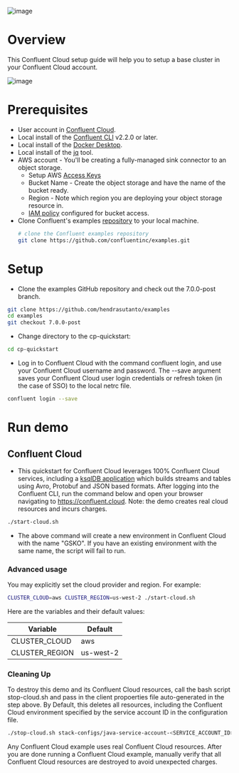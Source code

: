 ![image](https://github.com/hendrasutanto/examples/blob/7.0.0-post/images/confluent-logo-300-2.png)

# Overview

This Confluent Cloud setup guide will help you to setup a base cluster in your Confluent Cloud account.

![image](https://github.com/hendrasutanto/examples/blob/7.0.0-post/cp-quickstart/images/quickstart.png)

# Prerequisites

* User account in [Confluent Cloud](https://www.confluent.io/confluent-cloud/tryfree/).
* Local install of the [Confluent CLI](https://docs.confluent.io/confluent-cli/current/install.html) v2.2.0 or later.
* Local install of the [Docker Desktop](https://docs.docker.com/get-docker/).
* Local install of the [jq](https://github.com/stedolan/jq/wiki/Installation) tool.
* AWS account - You'll be creating a fully-managed sink connector to an object storage.
  - Setup AWS [Access Keys](https://docs.aws.amazon.com/general/latest/gr/aws-sec-cred-types.html#access-keys-and-secret-access-keys)
  - Bucket Name - Create the object storage and have the name of the bucket ready.
  - Region - Note which region you are deploying your object storage resource in.
  - [IAM policy](https://docs.confluent.io/cloud/current/connectors/cc-s3-sink.html#cc-s3-bucket-policy) configured for bucket access.
* Clone Confluent's examples [repository](https://github.com/confluentinc/examples.git) to your local machine.
    ```bash
    # clone the Confluent examples repository
    git clone https://github.com/confluentinc/examples.git
    ```

# Setup

* Clone the examples GitHub repository and check out the 7.0.0-post branch.
```bash
git clone https://github.com/hendrasutanto/examples
cd examples
git checkout 7.0.0-post
```

* Change directory to the cp-quickstart:
```bash
cd cp-quickstart
```

* Log in to Confluent Cloud with the command confluent login, and use your Confluent Cloud username and password. The --save argument saves your Confluent Cloud user login credentials or refresh token (in the case of SSO) to the local netrc file.
```bash
confluent login --save
```

# Run demo

## Confluent Cloud

* This quickstart for Confluent Cloud leverages 100% Confluent Cloud services, including a [ksqlDB application](statements-cloud.sql) which builds streams and tables using Avro, Protobuf and JSON based formats. After logging into the Confluent CLI, run the command below and open your browser navigating to https://confluent.cloud. Note: the demo creates real cloud resources and incurs charges.

```bash
./start-cloud.sh
```

* The above command will create a new environment in Confluent Cloud with the name "GSKO". If you have an existing environment with the same name, the script will fail to run.

### Advanced usage

You may explicitly set the cloud provider and region. For example:

```bash
CLUSTER_CLOUD=aws CLUSTER_REGION=us-west-2 ./start-cloud.sh
```

Here are the variables and their default values:

| Variable | Default |
| --- | --- |
| CLUSTER_CLOUD | aws |
| CLUSTER_REGION | us-west-2 |

### Cleaning Up

To destroy this demo and its Confluent Cloud resources, call the bash script stop-cloud.sh and pass in the client propoerties file auto-generated in the step above. By Default, this deletes all resources, including the Confluent Cloud environment specified by the service account ID in the configuration file.

```bash
./stop-cloud.sh stack-configs/java-service-account-<SERVICE_ACCOUNT_ID>.config
```

Any Confluent Cloud example uses real Confluent Cloud resources. After you are done running a Confluent Cloud example, manually verify that all Confluent Cloud resources are destroyed to avoid unexpected charges.
